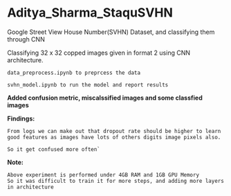 # Aditya_Sharma_StaquSVHN
Google Street View House Number(SVHN) Dataset, and classifying them through CNN

Classifying 32 x 32 copped images given in format 2
using CNN architecture.

   `data_preprocess.ipynb to preprcess the data`
   
   `svhn_model.ipynb to run the model and report results`
    
**Added confusion metric, miscalssified images and some classfied images**

    
**Findings:**
```
From logs we can make out that dropout rate should be higher to learn
good features as images have lots of others digits image pixels also.

So it get confused more often`
```

**Note:** 
```
Above experiment is performed under 4GB RAM and 1GB GPU Memory
So it was difficult to train it for more steps, and adding more layers in architecture
```
